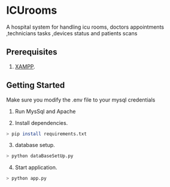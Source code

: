 # ICUrooms
A hospital system for handling icu rooms, doctors appointments ,technicians tasks ,devices status and patients scans
## Prerequisites

1. [XAMPP](https://www.apachefriends.org/download.html).

## Getting Started
Make sure you modify the .env file to your mysql credentials

1. Run MysSql and Apache

2. Install dependencies.

```sh
> pip install requirements.txt
```
3. database setup.

```sh
> python dataBaseSetUp.py
```

4. Start application.

```sh
> python app.py
```
